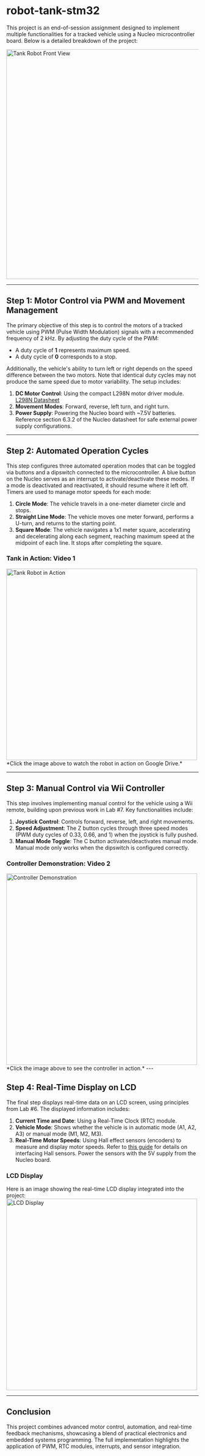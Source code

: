 # robot-tank-stm32

This project is an end-of-session assignment designed to implement multiple functionalities for a tracked vehicle using a Nucleo microcontroller board. Below is a detailed breakdown of the project:

<img src="https://github.com/Abib-web/robot-tank-stm32/blob/main/images/WhatsApp%20Image%202024-12-12%20at%2010.45.16.jpeg?raw=true" alt="Tank Robot Front View" width="600">


---

## Step 1: Motor Control via PWM and Movement Management

The primary objective of this step is to control the motors of a tracked vehicle using PWM (Pulse Width Modulation) signals with a recommended frequency of 2 kHz. By adjusting the duty cycle of the PWM:

- A duty cycle of **1** represents maximum speed.
- A duty cycle of **0** corresponds to a stop.

Additionally, the vehicle's ability to turn left or right depends on the speed difference between the two motors. Note that identical duty cycles may not produce the same speed due to motor variability. The setup includes:

1. **DC Motor Control**: Using the compact L298N motor driver module. [L298N Datasheet](https://components101.com/modules/l293n-motor-driver-module)
2. **Movement Modes**: Forward, reverse, left turn, and right turn.
3. **Power Supply**: Powering the Nucleo board with ~7.5V batteries. Reference section 6.3.2 of the Nucleo datasheet for safe external power supply configurations.

---

## Step 2: Automated Operation Cycles

This step configures three automated operation modes that can be toggled via buttons and a dipswitch connected to the microcontroller. A blue button on the Nucleo serves as an interrupt to activate/deactivate these modes. If a mode is deactivated and reactivated, it should resume where it left off. Timers are used to manage motor speeds for each mode:

1. **Circle Mode**: The vehicle travels in a one-meter diameter circle and stops.
2. **Straight Line Mode**: The vehicle moves one meter forward, performs a U-turn, and returns to the starting point.
3. **Square Mode**: The vehicle navigates a 1x1 meter square, accelerating and decelerating along each segment, reaching maximum speed at the midpoint of each line. It stops after completing the square.
### Tank in Action: Video 1
<a href="https://drive.google.com/file/d/1aLY71eFqSGDF4pN38_QJKEeVXK41lRw1/view?usp=sharing">
  <img src="https://github.com/Abib-web/robot-tank-stm32/blob/main/images/WhatsApp%20Image%202024-12-12%20at%2010.45.32.jpeg?raw=true" alt="Tank Robot in Action" width="500">
</a>
*Click the image above to watch the robot in action on Google Drive.*

---

## Step 3: Manual Control via Wii Controller

This step involves implementing manual control for the vehicle using a Wii remote, building upon previous work in Lab #7. Key functionalities include:

1. **Joystick Control**: Controls forward, reverse, left, and right movements.
2. **Speed Adjustment**: The Z button cycles through three speed modes (PWM duty cycles of 0.33, 0.66, and 1) when the joystick is fully pushed.
3. **Manual Mode Toggle**: The C button activates/deactivates manual mode. Manual mode only works when the dipswitch is configured correctly.

### Controller Demonstration: Video 2
<a href="https://drive.google.com/file/d/1689lBxDMI8c7FaeYoWoYacifNVS20Pdw/view?usp=sharing">
  <img src="https://github.com/Abib-web/robot-tank-stm32/blob/main/images/WhatsApp%20Image%202024-12-12%20at%2010.45.52.jpeg?raw=true" alt="Controller Demonstration" width="500">
</a>
*Click the image above to see the controller in action.*
---

## Step 4: Real-Time Display on LCD

The final step displays real-time data on an LCD screen, using principles from Lab #6. The displayed information includes:

1. **Current Time and Date**: Using a Real-Time Clock (RTC) module.
2. **Vehicle Mode**: Shows whether the vehicle is in automatic mode (A1, A2, A3) or manual mode (M1, M2, M3).
3. **Real-Time Motor Speeds**: Using Hall effect sensors (encoders) to measure and display motor speeds. Refer to [this guide](https://robu.in/interfacing-hall-effect-sensor-with-arduino-connection-code/) for details on interfacing Hall sensors. Power the sensors with the 5V supply from the Nucleo board.

### LCD Display
Here is an image showing the real-time LCD display integrated into the project:
<img src="https://github.com/Abib-web/robot-tank-stm32/blob/e9b810af3decf5fb9c2c6d831fc56f86c27b0d27/images/WhatsApp%20Image%202024-12-12%20at%2010.45.52.jpeg?raw=true" alt="LCD Display" width="500">

---

## Conclusion

This project combines advanced motor control, automation, and real-time feedback mechanisms, showcasing a blend of practical electronics and embedded systems programming. The full implementation highlights the application of PWM, RTC modules, interrupts, and sensor integration.
